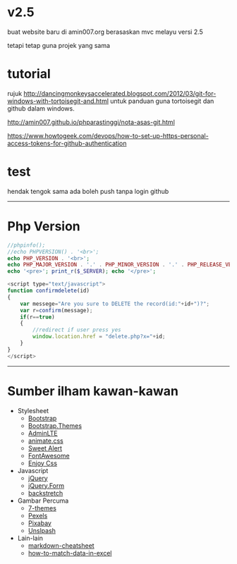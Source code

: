 v2.5
==

buat website baru di amin007.org berasaskan mvc melayu versi 2.5

tetapi tetap guna projek yang sama

tutorial
========
rujuk http://dancingmonkeysaccelerated.blogspot.com/2012/03/git-for-windows-with-tortoisegit-and.html
untuk panduan guna tortoisegit dan github dalam windows.

http://amin007.github.io/phparastinggi/nota-asas-git.html

https://www.howtogeek.com/devops/how-to-set-up-https-personal-access-tokens-for-github-authentication

test 
==
hendak tengok sama ada boleh push tanpa login github

___
# Php Version

```php
//phpinfo();
//echo PHPVERSION() . '<br>';
echo PHP_VERSION . '<br>';
echo PHP_MAJOR_VERSION . '.' . PHP_MINOR_VERSION . '.' . PHP_RELEASE_VERSION . '<br>';
echo '<pre>'; print_r($_SERVER); echo '</pre>';
```

```javascript
<script type="text/javascript">
function confirmdelete(id)
{
	var messege="Are you sure to DELETE the record(id:"+id+")?";
	var r=confirm(message);
	if(r==true)
	{
		//redirect if user press yes
		window.location.href = "delete.php?x="+id;
	}
}
</script>
```
___
# Sumber ilham kawan-kawan
* Stylesheet
  * [Bootstrap](http://getbootstrap.com)
  * [Bootstrap.Themes](http://bootstrap.themes.guide)
  * [AdminLTE](https://adminlte.io/themes/AdminLTE)
  * [animate.css](https://daneden.github.io/animate.css)
  * [Sweet Alert](http://t4t5.github.io/sweetalert)
  * [FontAwesome](http://fortawesome.github.io/Font-Awesome)
  * [Enjoy Css](https://enjoycss.com)
* Javascript
  * [jQuery](http://jquery.com)
  * [jQuery.Form](http://malsup.com/jquery/form)
  * [backstretch](http://srobbin.com/jquery-plugins/backstretch)
* Gambar Percuma
  * [7-themes](http://7-themes.com)
  * [Pexels](https://pexels.com)
  * [Pixabay](https://pixabay.com)
  * [Unslpash](https://unsplash.com)
* Lain-lain
  * [markdown-cheatsheet](https://guides.github.com/pdfs/markdown-cheatsheet-online.pdf)
  * [how-to-match-data-in-excel](https://www.wallstreetmojo.com/how-to-match-data-in-excel)